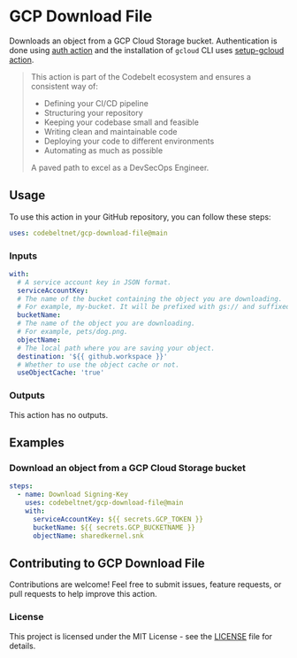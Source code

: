 # GCP Download File

Downloads an object from a GCP Cloud Storage bucket. Authentication is done using [auth action](https://github.com/google-github-actions/auth) and the installation of `gcloud` CLI uses [setup-gcloud action](https://github.com/google-github-actions/setup-gcloud).

> This action is part of the Codebelt ecosystem and ensures a consistent way of: 
> 
> - Defining your CI/CD pipeline 
> - Structuring your repository
> - Keeping your codebase small and feasible
> - Writing clean and maintainable code
> - Deploying your code to different environments
> - Automating as much as possible
>
> A paved path to excel as a DevSecOps Engineer.

## Usage

To use this action in your GitHub repository, you can follow these steps:

```yaml
uses: codebeltnet/gcp-download-file@main
```

### Inputs

```yaml
with:
  # A service account key in JSON format.
  serviceAccountKey:
  # The name of the bucket containing the object you are downloading. 
  # For example, my-bucket. It will be prefixed with gs:// and suffixed with /.
  bucketName:
  # The name of the object you are downloading. 
  # For example, pets/dog.png.
  objectName:
  # The local path where you are saving your object.
  destination: '${{ github.workspace }}'
  # Whether to use the object cache or not.
  useObjectCache: 'true'
```

### Outputs

This action has no outputs.

## Examples

### Download an object from a GCP Cloud Storage bucket

```yaml
steps:
  - name: Download Signing-Key
    uses: codebeltnet/gcp-download-file@main
    with:
      serviceAccountKey: ${{ secrets.GCP_TOKEN }}
      bucketName: ${{ secrets.GCP_BUCKETNAME }}
      objectName: sharedkernel.snk
```

## Contributing to GCP Download File

Contributions are welcome! 
Feel free to submit issues, feature requests, or pull requests to help improve this action.

### License

This project is licensed under the MIT License - see the [LICENSE](LICENSE) file for details.
